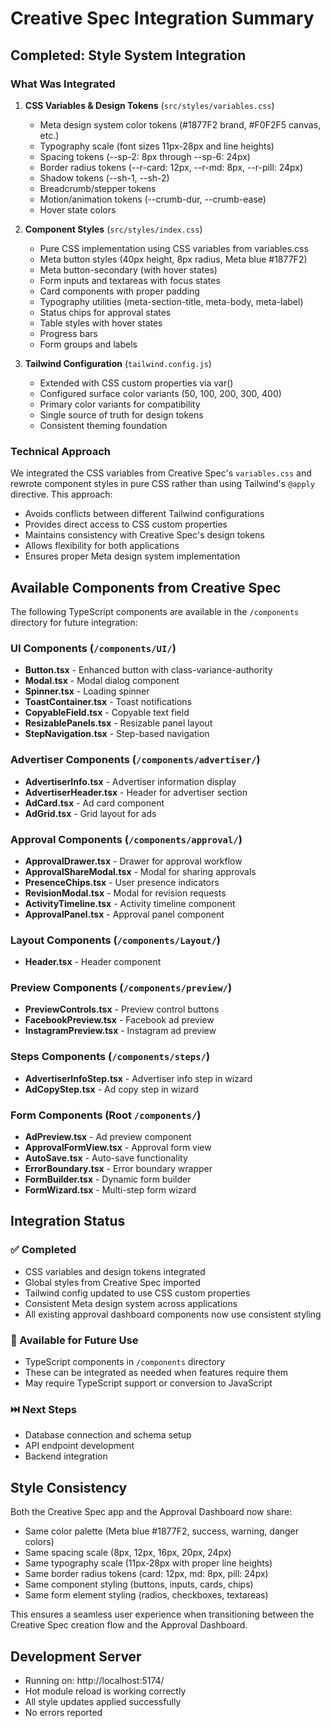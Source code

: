 # Creative Spec Integration Summary

## Completed: Style System Integration

### What Was Integrated

1. **CSS Variables & Design Tokens** (`src/styles/variables.css`)
   - Meta design system color tokens (#1877F2 brand, #F0F2F5 canvas, etc.)
   - Typography scale (font sizes 11px-28px and line heights)
   - Spacing tokens (--sp-2: 8px through --sp-6: 24px)
   - Border radius tokens (--r-card: 12px, --r-md: 8px, --r-pill: 24px)
   - Shadow tokens (--sh-1, --sh-2)
   - Breadcrumb/stepper tokens
   - Motion/animation tokens (--crumb-dur, --crumb-ease)
   - Hover state colors

2. **Component Styles** (`src/styles/index.css`)
   - Pure CSS implementation using CSS variables from variables.css
   - Meta button styles (40px height, 8px radius, Meta blue #1877F2)
   - Meta button-secondary (with hover states)
   - Form inputs and textareas with focus states
   - Card components with proper padding
   - Typography utilities (meta-section-title, meta-body, meta-label)
   - Status chips for approval states
   - Table styles with hover states
   - Progress bars
   - Form groups and labels

3. **Tailwind Configuration** (`tailwind.config.js`)
   - Extended with CSS custom properties via var()
   - Configured surface color variants (50, 100, 200, 300, 400)
   - Primary color variants for compatibility
   - Single source of truth for design tokens
   - Consistent theming foundation

### Technical Approach

We integrated the CSS variables from Creative Spec's `variables.css` and rewrote component styles in pure CSS rather than using Tailwind's `@apply` directive. This approach:
- Avoids conflicts between different Tailwind configurations
- Provides direct access to CSS custom properties
- Maintains consistency with Creative Spec's design tokens
- Allows flexibility for both applications
- Ensures proper Meta design system implementation

## Available Components from Creative Spec

The following TypeScript components are available in the `/components` directory for future integration:

### UI Components (`/components/UI/`)
- **Button.tsx** - Enhanced button with class-variance-authority
- **Modal.tsx** - Modal dialog component
- **Spinner.tsx** - Loading spinner
- **ToastContainer.tsx** - Toast notifications
- **CopyableField.tsx** - Copyable text field
- **ResizablePanels.tsx** - Resizable panel layout
- **StepNavigation.tsx** - Step-based navigation

### Advertiser Components (`/components/advertiser/`)
- **AdvertiserInfo.tsx** - Advertiser information display
- **AdvertiserHeader.tsx** - Header for advertiser section
- **AdCard.tsx** - Ad card component
- **AdGrid.tsx** - Grid layout for ads

### Approval Components (`/components/approval/`)
- **ApprovalDrawer.tsx** - Drawer for approval workflow
- **ApprovalShareModal.tsx** - Modal for sharing approvals
- **PresenceChips.tsx** - User presence indicators
- **RevisionModal.tsx** - Modal for revision requests
- **ActivityTimeline.tsx** - Activity timeline component
- **ApprovalPanel.tsx** - Approval panel component

### Layout Components (`/components/Layout/`)
- **Header.tsx** - Header component

### Preview Components (`/components/preview/`)
- **PreviewControls.tsx** - Preview control buttons
- **FacebookPreview.tsx** - Facebook ad preview
- **InstagramPreview.tsx** - Instagram ad preview

### Steps Components (`/components/steps/`)
- **AdvertiserInfoStep.tsx** - Advertiser info step in wizard
- **AdCopyStep.tsx** - Ad copy step in wizard

### Form Components (Root `/components/`)
- **AdPreview.tsx** - Ad preview component
- **ApprovalFormView.tsx** - Approval form view
- **AutoSave.tsx** - Auto-save functionality
- **ErrorBoundary.tsx** - Error boundary wrapper
- **FormBuilder.tsx** - Dynamic form builder
- **FormWizard.tsx** - Multi-step form wizard

## Integration Status

### ✅ Completed
- CSS variables and design tokens integrated
- Global styles from Creative Spec imported
- Tailwind config updated to use CSS custom properties
- Consistent Meta design system across applications
- All existing approval dashboard components now use consistent styling

### 🔄 Available for Future Use
- TypeScript components in `/components` directory
- These can be integrated as needed when features require them
- May require TypeScript support or conversion to JavaScript

### ⏭️ Next Steps
- Database connection and schema setup
- API endpoint development
- Backend integration

## Style Consistency

Both the Creative Spec app and the Approval Dashboard now share:
- Same color palette (Meta blue #1877F2, success, warning, danger colors)
- Same spacing scale (8px, 12px, 16px, 20px, 24px)
- Same typography scale (11px-28px with proper line heights)
- Same border radius tokens (card: 12px, md: 8px, pill: 24px)
- Same component styling (buttons, inputs, cards, chips)
- Same form element styling (radios, checkboxes, textareas)

This ensures a seamless user experience when transitioning between the Creative Spec creation flow and the Approval Dashboard.

## Development Server

- Running on: http://localhost:5174/
- Hot module reload is working correctly
- All style updates applied successfully
- No errors reported
